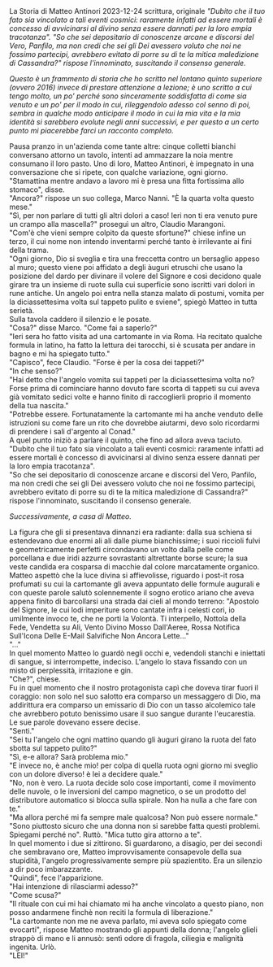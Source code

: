 <post-metadata>
  <post-title>La Storia di Matteo Antinori</post-title>
  <post-date>2023-12-24</post-date>
  <post-tags>scrittura, originale</post-tags>
  <post-excerpt><em>"Dubito che il tuo fato sia vincolato a tali eventi cosmici: raramente infatti ad essere mortali è concesso di avvicinarsi al divino senza essere dannati per la loro empia tracotanza".  
"So che sei depositario di conoscenze arcane e discorsi del Vero, Panfilo, ma non credi che sei gli Dei avessero voluto che noi ne fossimo partecipi, avrebbero evitato di porre su di te la mitica maledizione di Cassandra?" rispose l'innominato, suscitando il consenso generale.</em></post-excerpt>
</post-metadata>

_Questo è un frammento di storia che ho scritto nel lontano quinto superiore (ovvero 2016) invece di prestare attenzione a lezione; è uno scritto a cui tengo molto, un po' perché sono sinceramente soddisfatta di come sia venuto e un po' per il modo in cui, rileggendolo adesso col senno di poi, sembra in qualche modo anticipare il modo in cui la mia vita e la mia identità si sarebbero evolute negli anni successivi, e per questo a un certo punto mi piacerebbe farci un racconto completo._

Pausa pranzo in un'azienda come tante altre: cinque colletti bianchi conversano attorno un tavolo, intenti ad ammazzare la noia mentre consumano il loro pasto. Uno di loro, Matteo Antinori, è impegnato in una conversazione che si ripete, con qualche variazione, ogni giorno.  
"Stamattina mentre andavo a lavoro mi è presa una fitta fortissima allo stomaco", disse.  
"Ancora?" rispose un suo collega, Marco Nanni. "È la quarta volta questo mese."  
"Sì, per non parlare di tutti gli altri dolori a caso! Ieri non ti era venuto pure un crampo alla mascella?" proseguì un altro, Claudio Marangoni.  
"Com'è che vieni sempre colpito da queste sfortune?" chiese infine un terzo, il cui nome non intendo inventarmi perché tanto è irrilevante ai fini della trama.  
"Ogni giorno, Dio si sveglia e tira una freccetta contro un bersaglio appeso al muro; questo viene poi affidato a degli àuguri etruschi che usano la posizione del dardo per divinare il volere del Signore e così decidono quale girare tra un insieme di ruote sulla cui superficie sono iscritti vari dolori in rune antiche. Un angelo poi entra nella stanza malato di postumi, vomita per la diciassettesima volta sul tappeto pulito e sviene", spiegò Matteo in tutta serietà.  
Sulla tavola caddero il silenzio e le posate.  
"Cosa?" disse Marco. "Come fai a saperlo?"  
"Ieri sera ho fatto visita ad una cartomante in via Roma. Ha recitato qualche formula in latino, ha fatto la lettura dei tarocchi, si è scusata per andare in bagno e mi ha spiegato tutto."  
"Capisco", fece Claudio. "Forse è per la cosa dei tappeti?"  
"In che senso?"  
"Hai detto che l'angelo vomita sui tappeti per la diciassettesima volta no? Forse prima di cominciare hanno dovuto fare scorta di tappeti su cui aveva già vomitato sedici volte e hanno finito di raccoglierli proprio il momento della tua nascita."  
"Potrebbe essere. Fortunatamente la cartomante mi ha anche venduto delle istruzioni su come fare un rito che dovrebbe aiutarmi, devo solo ricordarmi di prendere i sali d'argento al Conad."  
A quel punto iniziò a parlare il quinto, che fino ad allora aveva taciuto.  
"Dubito che il tuo fato sia vincolato a tali eventi cosmici: raramente infatti ad essere mortali è concesso di avvicinarsi al divino senza essere dannati per la loro empia tracotanza".  
"So che sei depositario di conoscenze arcane e discorsi del Vero, Panfilo, ma non credi che sei gli Dei avessero voluto che noi ne fossimo partecipi, avrebbero evitato di porre su di te la mitica maledizione di Cassandra?" rispose l'innominato, suscitando il consenso generale.

_Successivamente, a casa di Matteo._

La figura che gli si presentava dinnanzi era radiante: dalla sua schiena si estendevano due enormi ali ali dalle piume bianchissime; i suoi riccioli fulvi e geometricamente perfetti circondavano un volto dalla pelle come porcellana e due iridi azzurre sovrastanti altrettante borse scure; la sua veste candida era cosparsa di macchie dal colore marcatamente organico.  
Matteo aspettò che la luce divina si affievolisse, riguardo i post-it rosa profumati su cui la cartomante gli aveva appuntato delle formule augurali e con queste parole salutò solennemente il sogno erotico ariano che aveva appena finito di barcollarsi una strada dai cieli al mondo terreno: "Apostolo del Signore, le cui lodi imperiture sono cantate infra i celesti cori, io umilmente invoco te, che ne porti la Volontà. Ti interpello, Nottola della Fede, Vendetta su Ali, Vento Divino Mosso Dall'Aeree, Rossa Notifica Sull'Icona Delle E-Mail Salvifiche Non Ancora Lette..."  
"..."  
In quel momento Matteo lo guardò negli occhi e, vedendoli stanchi e iniettati di sangue, si interrompette, indeciso. L'angelo lo stava fissando con un misto di perplessità, irritazione e gin.  
"Che?", chiese.  
Fu in quel momento che il nostro protagonista capì che doveva tirar fuori il coraggio: non solo nel suo salotto era comparso un messaggero di Dio, ma addirittura era comparso un emissario di Dio con un tasso alcolemico tale che avrebbero potuto benissimo usare il suo sangue durante l'eucarestia. Le sue parole dovevano essere decise.  
"Senti."  
"Sei tu l'angelo che ogni mattino quando gli àuguri girano la ruota del fato sbotta sul tappeto pulito?"  
"Sì, e-e allora? Sarà problema mio."  
"E invece no, è anche mio! per colpa di quella ruota ogni giorno mi sveglio con un dolore diverso! è lei a decidere quale."  
"No, non è vero. La ruota decide solo cose importanti, come il movimento delle nuvole, o le inversioni del campo magnetico, o se un prodotto del distributore automatico si blocca sulla spirale. Non ha nulla a che fare con te."  
"Ma allora perché mi fa sempre male qualcosa? Non può essere normale."  
"Sono piuttosto sicuro che una donna non si sarebbe fatta questi problemi. Spiegami perché no". Ruttò. "Mica tutto gira attorno a te".  
In quel momento i due si zittirono. Si guardarono, a disagio, per dei secondi che sembravano ore, Matteo improvvisamente consapevole della sua stupidità, l'angelo progressivamente sempre più spazientito. Era un silenzio a dir poco imbarazzante.  
"Quindi", fece l'apparizione.  
"Hai intenzione di rilasciarmi adesso?"  
"Come scusa?"  
"Il rituale con cui mi hai chiamato mi ha anche vincolato a questo piano, non posso andarmene finchè non reciti la formula di liberazione."  
"La cartomante non me ne aveva parlato, mi aveva solo spiegato come evocarti", rispose Matteo mostrando gli appunti della donna; l'angelo glieli strappò di mano e li annusò: sentì odore di fragola, ciliegia e malignità ingenita. Urlò.  
"LEI!"